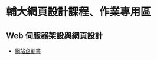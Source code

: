 # 輔大網頁設計課程、作業專用區

## Web 伺服器架設與網頁設計

- [網站企劃書](https://powerkaifu.github.io/FJU_Web_Design_Course/Web%E4%BC%BA%E6%9C%8D%E5%99%A8%E6%9E%B6%E8%A8%AD%E8%88%87%E7%B6%B2%E9%A0%81%E8%A8%AD%E8%A8%88/hw3/hw3/)
